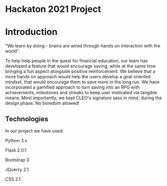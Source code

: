 # Hackaton 2021 Project
<h1> Introduction </h1>
<p> "We learn by doing - brains are wired through hands on interaction with the world". </p>
To help help people in the quest for financial education, our team has developed a feature that would encourage saving, while at the same time bringing a fun aspect alongside positive reinforcement. We believe that a more hands on approach would help the users develop a goal oriented mindset, that would encourage them to save more in the long run. We have incorporated a gamified approach to turn saving into an RPG with achievements, milestones and streaks to keep user motivated via tangible means. Most importantly, we kept CLEO's signature sass in mind, during the design phase. No boredom allowed!

<h2> Technologies </h2>
<p> In our project we have used: </p>
<p> Python 3.x </p>
<p> Flask 2.0.1 </p>
<p> Bootstrap 3 </p>
<p> JQuerry 2.1 </p>
<p> CSS 2.1 </p>
